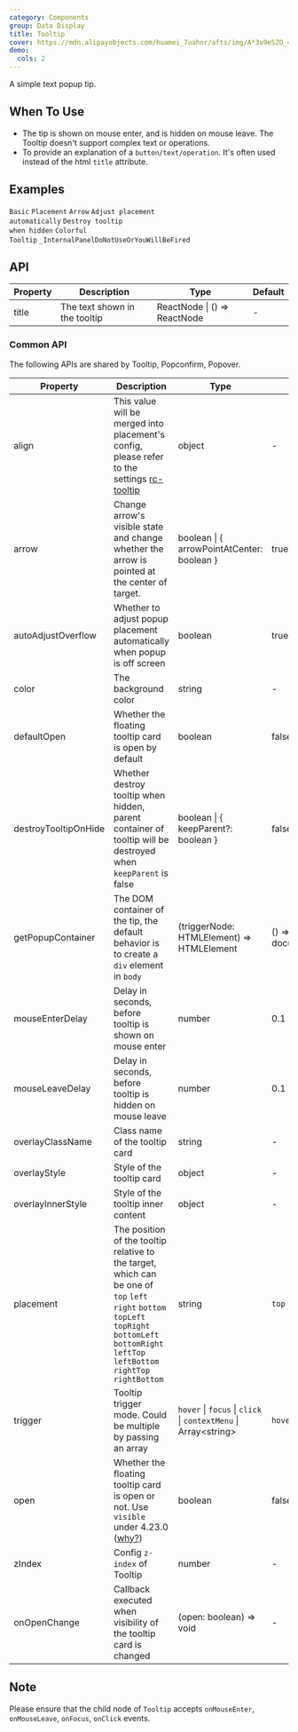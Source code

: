```yaml
---
category: Components
group: Data Display
title: Tooltip
cover: https://mdn.alipayobjects.com/huamei_7uahnr/afts/img/A*3u9eSZO_4c0AAAAAAAAAAAAADrJ8AQ/original
demo:
  cols: 2
---
```


A simple text popup tip.

## When To Use

- The tip is shown on mouse enter, and is hidden on mouse leave. The Tooltip doesn't support complex text or operations.
- To provide an explanation of a `button/text/operation`. It's often used instead of the html `title` attribute.

## Examples

<!-- prettier-ignore -->
<code src="./demo/basic.tsx">Basic</code>
<code src="./demo/placement.tsx">Placement</code>
<code src="./demo/arrow.tsx">Arrow</code>
<code src="./demo/auto-adjust-overflow.tsx" debug>Adjust placement automatically</code>
<code src="./demo/destroy-tooltip-on-hide.tsx" debug>Destroy tooltip when hidden</code>
<code src="./demo/colorful.tsx">Colorful Tooltip</code>
<code src="./demo/render-panel.tsx" debug>_InternalPanelDoNotUseOrYouWillBeFired</code>

## API

| Property | Description                   | Type                         | Default |
| -------- | ----------------------------- | ---------------------------- | ------- |
| title    | The text shown in the tooltip | ReactNode \| () => ReactNode | -       |

### Common API

The following APIs are shared by Tooltip, Popconfirm, Popover.

| Property | Description | Type | Default | Version |
| --- | --- | --- | --- | --- |
| align | This value will be merged into placement's config, please refer to the settings [rc-tooltip](https://github.com/react-component/tooltip) | object | - |  |
| arrow | Change arrow's visible state and change whether the arrow is pointed at the center of target. | boolean \| { arrowPointAtCenter: boolean } | true | 5.2.0 |
| autoAdjustOverflow | Whether to adjust popup placement automatically when popup is off screen | boolean | true |  |
| color | The background color | string | - | 4.3.0 |
| defaultOpen | Whether the floating tooltip card is open by default | boolean | false | 4.23.0 |
| destroyTooltipOnHide | Whether destroy tooltip when hidden, parent container of tooltip will be destroyed when `keepParent` is false | boolean \| { keepParent?: boolean } | false |  |
| getPopupContainer | The DOM container of the tip, the default behavior is to create a `div` element in `body` | (triggerNode: HTMLElement) => HTMLElement | () => document.body |  |
| mouseEnterDelay | Delay in seconds, before tooltip is shown on mouse enter | number | 0.1 |  |
| mouseLeaveDelay | Delay in seconds, before tooltip is hidden on mouse leave | number | 0.1 |  |
| overlayClassName | Class name of the tooltip card | string | - |  |
| overlayStyle | Style of the tooltip card | object | - |  |
| overlayInnerStyle | Style of the tooltip inner content | object | - |  |
| placement | The position of the tooltip relative to the target, which can be one of `top` `left` `right` `bottom` `topLeft` `topRight` `bottomLeft` `bottomRight` `leftTop` `leftBottom` `rightTop` `rightBottom` | string | `top` |  |
| trigger | Tooltip trigger mode. Could be multiple by passing an array | `hover` \| `focus` \| `click` \| `contextMenu` \| Array&lt;string> | `hover` |  |
| open | Whether the floating tooltip card is open or not. Use `visible` under 4.23.0 ([why?](/docs/react/faq#why-open)) | boolean | false | 4.23.0 |
| zIndex | Config `z-index` of Tooltip | number | - |  |
| onOpenChange | Callback executed when visibility of the tooltip card is changed | (open: boolean) => void | - | 4.23.0 |

## Note

Please ensure that the child node of `Tooltip` accepts `onMouseEnter`, `onMouseLeave`, `onFocus`, `onClick` events.
